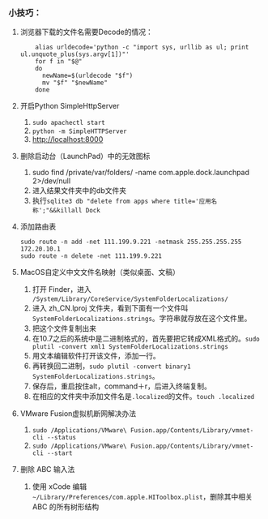 ### 小技巧：
1. 浏览器下载的文件名需要Decode的情况：
    ```
        alias urldecode='python -c "import sys, urllib as ul; print ul.unquote_plus(sys.argv[1])"'
        for f in "$@"
        do
          newName=$(urldecode "$f")
          mv "$f" "$newName"
        done
    ```
2. 开启Python SimpleHttpServer
    1. ```sudo apachectl start```
    2. ```python -m SimpleHTTPServer```
    3. [http://localhost:8000](http://localhost:8000)

3.  删除启动台（LaunchPad）中的无效图标
    1. sudo find /private/var/folders/ -name com.apple.dock.launchpad 2>/dev/null
    2. 进入结果文件夹中的db文件夹
    3. 执行`sqlite3 db "delete from apps where title='应用名称';"&&killall Dock`
    
4.  添加路由表
    ```
    sudo route -n add -net 111.199.9.221 -netmask 255.255.255.255 172.20.10.1
    sudo route -n delete -net 111.199.9.221
    ```
5.  MacOS自定义中文文件名映射（类似桌面、文稿）
    1. 打开 Finder，进入 `/System/Library/CoreService/SystemFolderLocalizations/`
    2. 进入 zh_CN.lproj 文件夹，看到下面有一个文件叫 `SystemFolderLocalizations.strings`。字符串就存放在这个文件里。
    3. 把这个文件复制出来
    4. 在10.7之后的系统中是二进制格式的，首先要把它转成XML格式的。`sudo plutil -convert xml1 SystemFolderLocalizations.strings`
    5. 用文本编辑软件打开该文件，添加一行。
    6. 再转换回二进制，`sudo plutil -convert binary1 SystemFolderLocalizations.strings`。
    7. 保存后，重启按住alt，command＋r，后进入终端复制。
    8. 在相应的文件夹中添加文件名是`.localized`的文件。`touch .localized`
    
6. VMware Fusion虚拟机断网解决办法
    1. `sudo /Applications/VMware\ Fusion.app/Contents/Library/vmnet-cli --status`
    2. `sudo /Applications/VMware\ Fusion.app/Contents/Library/vmnet-cli --start`

7. 删除 ABC 输入法
    1. 使用 xCode 编辑`~/Library/Preferences/com.apple.HIToolbox.plist`，删除其中相关 ABC 的所有树形结构